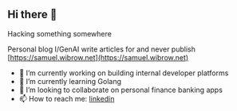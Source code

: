 ## Hi there 👋

Hacking something somewhere

Personal blog I/GenAI write articles for and never publish [https://samuel.wibrow.net](https://samuel.wibrow.net)

- 🔭 I’m currently working on building internal developer platforms
- 🌱 I’m currently learning Golang
- 👯 I’m looking to collaborate on personal finance banking apps
- 📫 How to reach me: [linkedin](https://www.linkedin.com/in/samuelwibrow/)

